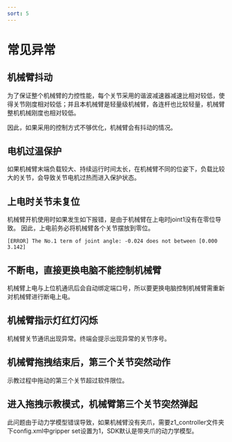 ```yaml
---
sort: 5
---
```


# 常见异常

## 机械臂抖动

为了保证整个机械臂的力控性能，每个关节采用的谐波减速器减速比相对较低，使得关节刚度相对较低；并且本机械臂是轻量级机械臂，各连杆也比较轻量，机械臂整机机械刚度也相对较低。

因此，如果采用的控制方式不够优化，机械臂会有抖动的情况。

## 电机过温保护

如果机械臂末端负载较大、持续运行时间太长，在机械臂不同的位姿下，负载比较大的关节，会导致关节电机过热而进入保护状态。

## 上电时关节未复位

机械臂开机使用时如果发生如下报错，是由于机械臂在上电时joint1没有在零位导致。
因此，上电前务必将机械臂各个关节摆放到零位。

```text
[ERROR] The No.1 term of joint angle: -0.024 does not between [0.000 3.142]
```

## 不断电，直接更换电脑不能控制机械臂

机械臂上电与上位机通讯后会自动绑定端口号，所以要更换电脑控制机械臂需重新对机械臂进行断电上电。

## 机械臂指示灯红灯闪烁

机械臂关节通讯出现异常。终端会提示出现异常的关节序号。

## 机械臂拖拽结束后，第三个关节突然动作

示教过程中拖动的第三个关节超过软件限位。

## 进入拖拽示教模式，机械臂第三个关节突然弹起

此问题由于动力学模型错误导致，如果机械臂没有夹爪，需要z1_controller文件夹下config.xml中gripper set设置为1，SDK默认是带夹爪的动力学模型。
